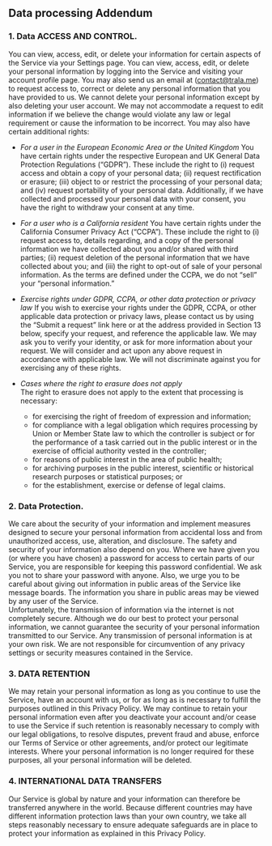 ## Data processing Addendum

### 1. Data ACCESS AND CONTROL.

You can view, access, edit, or delete your information for certain aspects of the Service via your Settings page. You can view, access, edit, or delete your personal information by logging into the Service and visiting your account profile page. You may also send us an email at (contact@trala.me) to request access to, correct or delete any personal information that you have provided to us. We cannot delete your personal information except by also deleting your user account. We may not accommodate a request to edit information if we believe the change would violate any law or legal requirement or cause the information to be incorrect. You may also have certain additional rights:

- _For a user in the European Economic Area or the United Kingdom_
  You have certain rights under the respective European and UK General Data Protection Regulations (“GDPR”). These include the right to (i) request access and obtain a copy of your personal data; (ii) request rectification or erasure; (iii) object to or restrict the processing of your personal data; and (iv) request portability of your personal data. Additionally, if we have collected and processed your personal data with your consent, you have the right to withdraw your consent at any time.

- _For a user who is a California resident_
  You have certain rights under the California Consumer Privacy Act (“CCPA”). These include the right to (i) request access to, details regarding, and a copy of the personal information we have collected about you and/or shared with third parties; (ii) request deletion of the personal information that we have collected about you; and (iii) the right to opt-out of sale of your personal information. As the terms are defined under the CCPA, we do not “sell” your “personal information.”

- _Exercise rights under GDPR, CCPA, or other data protection or privacy law_
  If you wish to exercise your rights under the GDPR, CCPA, or other applicable data protection or privacy laws, please contact us by using the “Submit a request” link here or at the address provided in Section 13 below, specify your request, and reference the applicable law. We may ask you to verify your identity, or ask for more information about your request. We will consider and act upon any above request in accordance with applicable law. We will not discriminate against you for exercising any of these rights.

- _Cases where the right to erasure does not apply_
  <br>The right to erasure does not apply to the extent that processing is necessary:
  - for exercising the right of freedom of expression and information;
  - for compliance with a legal obligation which requires processing by Union or Member State law to which the controller is subject or for the performance of a task carried out in the public interest or in the exercise of official authority vested in the controller;
  - for reasons of public interest in the area of public health;
  - for archiving purposes in the public interest, scientific or historical research purposes or statistical purposes; or
  - for the establishment, exercise or defense of legal claims.

### 2. Data Protection.

We care about the security of your information and implement measures designed to secure your personal information from accidental loss and from unauthorized access, use, alteration, and disclosure. The safety and security of your information also depend on you. Where we have given you (or where you have chosen) a password for access to certain parts of our Service, you are responsible for keeping this password confidential. We ask you not to share your password with anyone. Also, we urge you to be careful about giving out information in public areas of the Service like message boards. The information you share in public areas may be viewed by any user of the Service.
<br>Unfortunately, the transmission of information via the internet is not completely secure. Although we do our best to protect your personal information, we cannot guarantee the security of your personal information transmitted to our Service. Any transmission of personal information is at your own risk. We are not responsible for circumvention of any privacy settings or security measures contained in the Service.

### 3. DATA RETENTION

We may retain your personal information as long as you continue to use the Service, have an account with us, or for as long as is necessary to fulfill the purposes outlined in this Privacy Policy. We may continue to retain your personal information even after you deactivate your account and/or cease to use the Service if such retention is reasonably necessary to comply with our legal obligations, to resolve disputes, prevent fraud and abuse, enforce our Terms of Service or other agreements, and/or protect our legitimate interests. Where your personal information is no longer required for these purposes, all your personal information will be deleted.

### 4. INTERNATIONAL DATA TRANSFERS

Our Service is global by nature and your information can therefore be transferred anywhere in the world. Because different countries may have different information protection laws than your own country, we take all steps reasonably necessary to ensure adequate safeguards are in place to protect your information as explained in this Privacy Policy.
